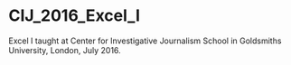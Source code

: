 # CIJ_2016_Excel_I
Excel I taught at Center for Investigative Journalism School in Goldsmiths University, London, July 2016.
